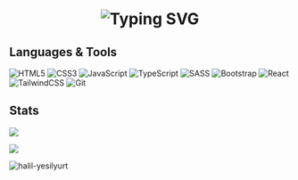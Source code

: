 <h1 align="center">  
  <img src="https://readme-typing-svg.demolab.com?font=Optimistic+Display&weight=430&size=24&pause=1000&center=true&vCenter=true&multiline=true&width=410&height=80&lines=Hi%2C+I'm+Halil%F0%9F%91%8B;Welcome+to+my+Github+profile!" alt="Typing SVG" />
</h1>

## Languages & Tools

![HTML5](https://img.shields.io/badge/html5-%23E34F26.svg?style=flat&logo=html5&logoColor=white)
![CSS3](https://img.shields.io/badge/css3-%231572B6.svg?style=flat&logo=css3&logoColor=white)
![JavaScript](https://img.shields.io/badge/javascript-%23323330.svg?style=flat&logo=javascript&logoColor=%23F7DF1E)
![TypeScript](https://img.shields.io/badge/typescript-%23007ACC.svg?style=flat&logo=typescript&logoColor=white)
![SASS](https://img.shields.io/badge/SASS-hotpink.svg?style=flat&logo=SASS&logoColor=white)
![Bootstrap](https://img.shields.io/badge/bootstrap-%238511FA.svg?style=flat&logo=bootstrap&logoColor=white)
![React](https://img.shields.io/badge/react-%2320232a.svg?style=flat&logo=react&logoColor=%2361DAFB)
![TailwindCSS](https://img.shields.io/badge/tailwindcss-%2338B2AC.svg?style=flat&logo=tailwind-css&logoColor=white)
![Git](https://img.shields.io/badge/git-%23F05033.svg?style=flat&logo=git&logoColor=white)

## Stats

![](https://github-readme-stats.vercel.app/api?username=halil-yesilyurt&theme=dark&hide_border=false&include_all_commits=true&count_private=true)<br/>

![](https://github-readme-stats.vercel.app/api/top-langs/?username=halil-yesilyurt&theme=dark&hide_border=false&include_all_commits=true&count_private=true&layout=compact)

<img src="https://komarev.com/ghpvc/?username=halil-yesilyurt&label=Profile%20views&color=0e75b6&style=flat" alt="halil-yesilyurt" />
